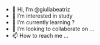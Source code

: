 - 👋 Hi, I’m @giuliabeatriz
- 👀 I’m interested in study
- 🌱 I’m currently learning ?
- 💞️ I’m looking to collaborate on ...
- 📫 How to reach me ...

<!---
giuliabeatriz/giuliabeatriz is a ✨ special ✨ repository because its `README.md` (this file) appears on your GitHub profile.
You can click the Preview link to take a look at your changes.
--->
